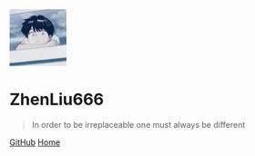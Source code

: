 
<img src="_media/lemon.jpeg" height="100" width="100" >


# ZhenLiu666 

> In order to be irreplaceable one must always be different

[GitHub](https://github.com/ZhenLiu666)
[Home](#个人简介)

